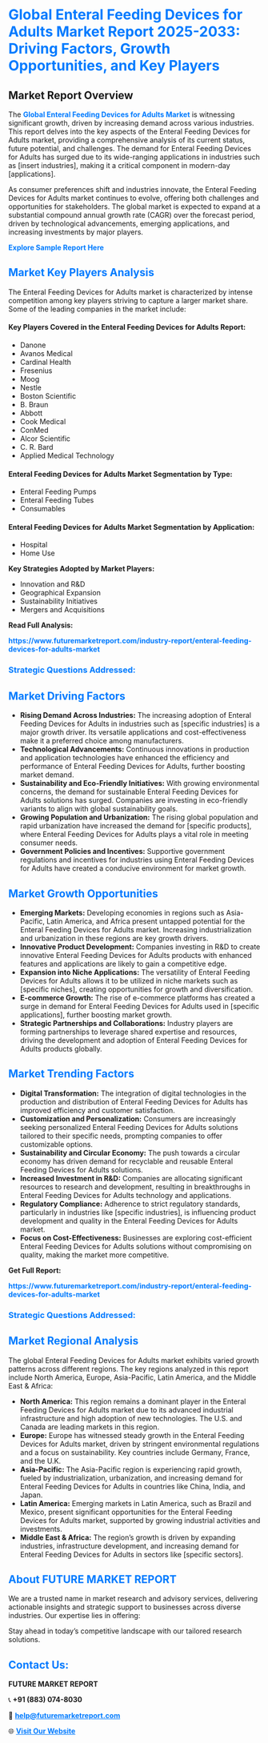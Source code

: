 <h1 style="color: #007BFF;">Global Enteral Feeding Devices for Adults Market Report 2025-2033: Driving Factors, Growth Opportunities, and Key Players</h1>

<section id="overview">
<h2>Market Report Overview</h2>
<p>The <a href="https://www.futuremarketreport.com/industry-report/enteral-feeding-devices-for-adults-market" style="color: #007BFF; text-decoration: none;"><strong>Global Enteral Feeding Devices for Adults Market</strong></a> is witnessing significant growth, driven by increasing demand across various industries. This report delves into the key aspects of the Enteral Feeding Devices for Adults market, providing a comprehensive analysis of its current status, future potential, and challenges. The demand for Enteral Feeding Devices for Adults has surged due to its wide-ranging applications in industries such as [insert industries], making it a critical component in modern-day [applications].</p>
<p>As consumer preferences shift and industries innovate, the Enteral Feeding Devices for Adults market continues to evolve, offering both challenges and opportunities for stakeholders. The global market is expected to expand at a substantial compound annual growth rate (CAGR) over the forecast period, driven by technological advancements, emerging applications, and increasing investments by major players.</p>
</section>

<section id="overview">
<p><a href="https://www.futuremarketreport.com/request-sample/reportId=77642" style="color: #007BFF; text-decoration: none;"><strong>Explore Sample Report Here</strong></a></p>
</section>

<section id="key-players">
<h2 style="color: #007BFF;">Market Key Players Analysis</h2>
<p>The Enteral Feeding Devices for Adults market is characterized by intense competition among key players striving to capture a larger market share. Some of the leading companies in the market include:</p>
<h4>Key Players Covered in the Enteral Feeding Devices for Adults Report:</h4>
<ul><li>Danone</li><li>Avanos Medical</li><li>Cardinal Health</li><li>Fresenius</li><li>Moog</li><li>Nestle</li><li>Boston Scientific</li><li>B. Braun</li><li>Abbott</li><li>Cook Medical</li><li>ConMed</li><li>Alcor Scientific</li><li>C. R. Bard</li><li>Applied Medical Technology</li></ul>
<h4>Enteral Feeding Devices for Adults Market Segmentation by Type:</h4>
<ul><li>Enteral Feeding Pumps</li><li>Enteral Feeding Tubes</li><li>Consumables</li></ul>

<h4>Enteral Feeding Devices for Adults Market Segmentation by Application:</h4>
<ul><li>Hospital</li><li>Home Use</li></ul>
<p><strong>Key Strategies Adopted by Market Players:</strong></p>
<ul>
<li>Innovation and R&D</li>
<li>Geographical Expansion</li>
<li>Sustainability Initiatives</li>
<li>Mergers and Acquisitions</li>
</ul>
</section>

<section>
<p><strong>Read Full Analysis: </strong></p><a href="https://www.futuremarketreport.com/industry-report/enteral-feeding-devices-for-adults-market" style="color: #007BFF; text-decoration: none;"><strong>https://www.futuremarketreport.com/industry-report/enteral-feeding-devices-for-adults-market</strong></a>
<h3 style="color: #007BFF;">Strategic Questions Addressed:</h3>
</section>

<section id="driving-factors">
<h2 style="color: #007BFF;">Market Driving Factors</h2>
<ul>
<li><strong>Rising Demand Across Industries:</strong> The increasing adoption of Enteral Feeding Devices for Adults in industries such as [specific industries] is a major growth driver. Its versatile applications and cost-effectiveness make it a preferred choice among manufacturers.</li>
<li><strong>Technological Advancements:</strong> Continuous innovations in production and application technologies have enhanced the efficiency and performance of Enteral Feeding Devices for Adults, further boosting market demand.</li>
<li><strong>Sustainability and Eco-Friendly Initiatives:</strong> With growing environmental concerns, the demand for sustainable Enteral Feeding Devices for Adults solutions has surged. Companies are investing in eco-friendly variants to align with global sustainability goals.</li>
<li><strong>Growing Population and Urbanization:</strong> The rising global population and rapid urbanization have increased the demand for [specific products], where Enteral Feeding Devices for Adults plays a vital role in meeting consumer needs.</li>
<li><strong>Government Policies and Incentives:</strong> Supportive government regulations and incentives for industries using Enteral Feeding Devices for Adults have created a conducive environment for market growth.</li>
</ul>
</section>

<section id="growth-opportunities">
<h2 style="color: #007BFF;">Market Growth Opportunities</h2>
<ul>
<li><strong>Emerging Markets:</strong> Developing economies in regions such as Asia-Pacific, Latin America, and Africa present untapped potential for the Enteral Feeding Devices for Adults market. Increasing industrialization and urbanization in these regions are key growth drivers.</li>
<li><strong>Innovative Product Development:</strong> Companies investing in R&D to create innovative Enteral Feeding Devices for Adults products with enhanced features and applications are likely to gain a competitive edge.</li>
<li><strong>Expansion into Niche Applications:</strong> The versatility of Enteral Feeding Devices for Adults allows it to be utilized in niche markets such as [specific niches], creating opportunities for growth and diversification.</li>
<li><strong>E-commerce Growth:</strong> The rise of e-commerce platforms has created a surge in demand for Enteral Feeding Devices for Adults used in [specific applications], further boosting market growth.</li>
<li><strong>Strategic Partnerships and Collaborations:</strong> Industry players are forming partnerships to leverage shared expertise and resources, driving the development and adoption of Enteral Feeding Devices for Adults products globally.</li>
</ul>
</section>

<section id="trending-factors">
<h2 style="color: #007BFF;">Market Trending Factors</h2>
<ul>
<li><strong>Digital Transformation:</strong> The integration of digital technologies in the production and distribution of Enteral Feeding Devices for Adults has improved efficiency and customer satisfaction.</li>
<li><strong>Customization and Personalization:</strong> Consumers are increasingly seeking personalized Enteral Feeding Devices for Adults solutions tailored to their specific needs, prompting companies to offer customizable options.</li>
<li><strong>Sustainability and Circular Economy:</strong> The push towards a circular economy has driven demand for recyclable and reusable Enteral Feeding Devices for Adults solutions.</li>
<li><strong>Increased Investment in R&D:</strong> Companies are allocating significant resources to research and development, resulting in breakthroughs in Enteral Feeding Devices for Adults technology and applications.</li>
<li><strong>Regulatory Compliance:</strong> Adherence to strict regulatory standards, particularly in industries like [specific industries], is influencing product development and quality in the Enteral Feeding Devices for Adults market.</li>
<li><strong>Focus on Cost-Effectiveness:</strong> Businesses are exploring cost-efficient Enteral Feeding Devices for Adults solutions without compromising on quality, making the market more competitive.</li>
</ul>
</section>

<section>
<p><strong>Get Full Report: </strong></p><a href="https://www.futuremarketreport.com/industry-report/enteral-feeding-devices-for-adults-market" style="color: #007BFF; text-decoration: none;"><strong>https://www.futuremarketreport.com/industry-report/enteral-feeding-devices-for-adults-market</strong></a>
<h3 style="color: #007BFF;">Strategic Questions Addressed:</h3>
</section>


<section id="regional-analysis">
<h2 style="color: #007BFF;">Market Regional Analysis</h2>
<p>The global Enteral Feeding Devices for Adults market exhibits varied growth patterns across different regions. The key regions analyzed in this report include North America, Europe, Asia-Pacific, Latin America, and the Middle East & Africa:</p>
<ul>
<li><strong>North America:</strong> This region remains a dominant player in the Enteral Feeding Devices for Adults market due to its advanced industrial infrastructure and high adoption of new technologies. The U.S. and Canada are leading markets in this region.</li>
<li><strong>Europe:</strong> Europe has witnessed steady growth in the Enteral Feeding Devices for Adults market, driven by stringent environmental regulations and a focus on sustainability. Key countries include Germany, France, and the U.K.</li>
<li><strong>Asia-Pacific:</strong> The Asia-Pacific region is experiencing rapid growth, fueled by industrialization, urbanization, and increasing demand for Enteral Feeding Devices for Adults in countries like China, India, and Japan.</li>
<li><strong>Latin America:</strong> Emerging markets in Latin America, such as Brazil and Mexico, present significant opportunities for the Enteral Feeding Devices for Adults market, supported by growing industrial activities and investments.</li>
<li><strong>Middle East & Africa:</strong> The region’s growth is driven by expanding industries, infrastructure development, and increasing demand for Enteral Feeding Devices for Adults in sectors like [specific sectors].</li>
</ul>
</section>

<footer>
<h2 style="color: #007BFF;">About FUTURE MARKET REPORT</h2>
<p>We are a trusted name in market research and advisory services, delivering actionable insights and strategic support to businesses across diverse industries. Our expertise lies in offering:</p>

<p>Stay ahead in today’s competitive landscape with our tailored research solutions.</p>

<h2 style="color: #007BFF;">Contact Us:</h2>
<p><strong>FUTURE MARKET REPORT</strong></p>
<p>📞 <strong>+91 (883) 074-8030</strong></p>
<p>📧 <strong><a href="mailto:help@futuremarketreport.com" style="color: #007BFF;">help@futuremarketreport.com</a></strong></p>
<p>🌐 <strong><a href="https://www.futuremarketreport.com/" style="color: #007BFF;">Visit Our Website</a></strong></p>
</footer>